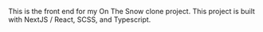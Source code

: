 This is the front end for my On The Snow clone project. This project is built with NextJS / React, SCSS, and Typescript.

